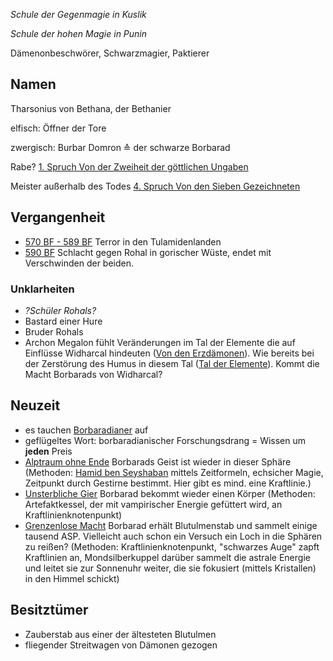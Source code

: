 *Schule der Gegenmagie in Kuslik*

*Schule der hohen Magie in Punin*

Dämenonbeschwörer, Schwarzmagier, Paktierer 

## Namen
Tharsonius von Bethana, der Bethanier

elfisch: Öffner der Tore

zwergisch: Burbar Domron ≙ der schwarze Borbarad

Rabe? [1. Spruch Von der Zweiheit der göttlichen Ungaben](Prophezeihung%20und%20Deutung#1.%20Spruch%20Von%20der%20Zweiheit%20der%20göttlichen%20Ungaben)

Meister außerhalb des Todes [4. Spruch Von den Sieben Gezeichneten](Prophezeihung%20und%20Deutung#4.%20Spruch%20Von%20den%20Sieben%20Gezeichneten)
## Vergangenheit
* [570 BF - 589 BF](Geschichte.md#570%20BF%20-%20589%20BF) Terror in den Tulamidenlanden
* [590 BF](Geschichte.md#590%20BF) Schlacht gegen Rohal in gorischer Wüste, endet mit Verschwinden der beiden.

### Unklarheiten
* *?Schüler Rohals?*
* Bastard einer Hure
* Bruder Rohals
* Archon Megalon fühlt Veränderungen im Tal der Elemente die auf Einflüsse Widharcal hindeuten ([Von den Erzdämonen](Notizen/Lore.md#Von%20den%20Erzdämonen)). Wie bereits bei der Zerstörung des Humus in diesem Tal ([Tal der Elemente](Notizen/Tal%20der%20Elemente.md)). Kommt die Macht Borbarads von Widharcal?

## Neuzeit
* es tauchen [Borbaradianer](Notizen/Borbaradianer.md) auf
* geflügeltes Wort: borbaradianischer Forschungsdrang = Wissen um **jeden** Preis
* [Alptraum ohne Ende](Geschichte.md#Alptraum%20ohne%20Ende) Borbarads Geist ist wieder in dieser Sphäre (Methoden: [Hamid ben Seyshaban](Personen.md#Hamid%20ben%20Seyshaban) mittels Zeitformeln, echsicher Magie, Zeitpunkt durch Gestirne bestimmt. Hier gibt es mind. eine Kraftlinie.)
* [Unsterbliche Gier](Geschichte.md#Unsterbliche%20Gier) Borbarad bekommt wieder einen Körper (Methoden: Artefaktkessel, der mit vampirischer Energie gefüttert wird, an Kraftlinienknotenpunkt)
* [Grenzenlose Macht](Geschichte.md#Grenzenlose%20Macht) Borbarad erhält Blutulmenstab und sammelt einige tausend ASP. Vielleicht auch schon ein Versuch ein Loch in die Sphären zu reißen? (Methoden: Kraftlinienknotenpunkt, "schwarzes Auge" zapft Kraftlinien an, Mondsilberkuppel darüber sammelt die astrale Energie und leitet sie zur Sonnenuhr weiter, die sie fokusiert (mittels Kristallen) in den Himmel schickt)
## Besitztümer
* Zauberstab aus einer der ältesteten Blutulmen
* fliegender Streitwagen von Dämonen gezogen